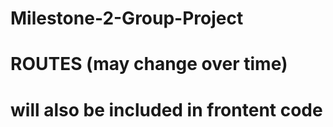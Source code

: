 # Milestone-2-Group-Project

# ROUTES (may change over time)

# will also be included in frontent code

<!--
╔════════╦════════════════════╦══════════════════════════════════════════╗
║ METHOD ║ PATH               ║ PURPOSE                                  ║
╠════════╬════════════════════╬══════════════════════════════════════════╣
║ GET    ║ /                  ║ Home page                                ║
╠════════╬════════════════════╬══════════════════════════════════════════╣
║ GET    ║ /workouts          ║ My Workouts index page                   ║
╠════════╬════════════════════╬══════════════════════════════════════════╣
║ POST   ║ /workouts          ║ Create new workout plan                  ║
╠════════╬════════════════════╬══════════════════════════════════════════╣
║ GET    ║ /workouts/new      ║ Form for creating new workout?           ║
╠════════╬════════════════════╬══════════════════════════════════════════╣
║ GET    ║ /workouts/:id      ║ View details on workout                  ║
╠════════╬════════════════════╬══════════════════════════════════════════╣
║ PUT    ║ /workouts/:id      ║ Update details on workout                ║
╠════════╬════════════════════╬══════════════════════════════════════════╣
║ GET    ║ /workouts/:id/edit ║ Edit form page of existing workout plans ║
╠════════╬════════════════════╬══════════════════════════════════════════╣
║ DELETE ║ /workouts/:id      ║ Delete a workout                         ║
╠════════╬════════════════════╬══════════════════════════════════════════╣
║ GET    ║ *                  ║ 404 Page (matches any undefined route)   ║
╚════════╩════════════════════╩══════════════════════════════════════════╝
 -->

